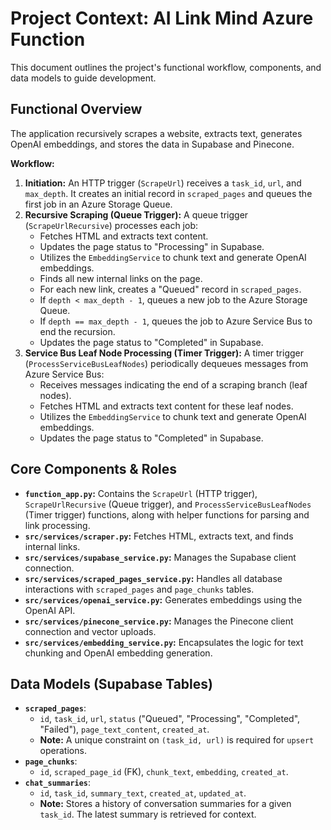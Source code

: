 # Project Context: AI Link Mind Azure Function

This document outlines the project's functional workflow, components, and data models to guide development.

## Functional Overview

The application recursively scrapes a website, extracts text, generates OpenAI embeddings, and stores the data in Supabase and Pinecone.

**Workflow:**
1.  **Initiation:** An HTTP trigger (`ScrapeUrl`) receives a `task_id`, `url`, and `max_depth`. It creates an initial record in `scraped_pages` and queues the first job in an Azure Storage Queue.
2.  **Recursive Scraping (Queue Trigger):** A queue trigger (`ScrapeUrlRecursive`) processes each job:
    *   Fetches HTML and extracts text content.
    *   Updates the page status to "Processing" in Supabase.
    *   Utilizes the `EmbeddingService` to chunk text and generate OpenAI embeddings.
    *   Finds all new internal links on the page.
    *   For each new link, creates a "Queued" record in `scraped_pages`.
    *   If `depth < max_depth - 1`, queues a new job to the Azure Storage Queue.
    *   If `depth == max_depth - 1`, queues the job to Azure Service Bus to end the recursion.
    *   Updates the page status to "Completed" in Supabase.
3.  **Service Bus Leaf Node Processing (Timer Trigger):** A timer trigger (`ProcessServiceBusLeafNodes`) periodically dequeues messages from Azure Service Bus:
    *   Receives messages indicating the end of a scraping branch (leaf nodes).
    *   Fetches HTML and extracts text content for these leaf nodes.
    *   Utilizes the `EmbeddingService` to chunk text and generate OpenAI embeddings.
    *   Updates the page status to "Completed" in Supabase.

## Core Components & Roles

*   **`function_app.py`:** Contains the `ScrapeUrl` (HTTP trigger), `ScrapeUrlRecursive` (Queue trigger), and `ProcessServiceBusLeafNodes` (Timer trigger) functions, along with helper functions for parsing and link processing.
*   **`src/services/scraper.py`:** Fetches HTML, extracts text, and finds internal links.
*   **`src/services/supabase_service.py`:** Manages the Supabase client connection.
*   **`src/services/scraped_pages_service.py`:** Handles all database interactions with `scraped_pages` and `page_chunks` tables.
*   **`src/services/openai_service.py`:** Generates embeddings using the OpenAI API.
*   **`src/services/pinecone_service.py`:** Manages the Pinecone client connection and vector uploads.
*   **`src/services/embedding_service.py`:** Encapsulates the logic for text chunking and OpenAI embedding generation.

## Data Models (Supabase Tables)

*   **`scraped_pages`**:
    *   `id`, `task_id`, `url`, `status` ("Queued", "Processing", "Completed", "Failed"), `page_text_content`, `created_at`.
    *   **Note:** A unique constraint on `(task_id, url)` is required for `upsert` operations.
*   **`page_chunks`**:
    *   `id`, `scraped_page_id` (FK), `chunk_text`, `embedding`, `created_at`.
*   **`chat_summaries`**:
    *   `id`, `task_id`, `summary_text`, `created_at`, `updated_at`.
    *   **Note:** Stores a history of conversation summaries for a given `task_id`. The latest summary is retrieved for context.
